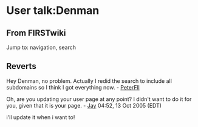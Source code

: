 # User talk:Denman

## From FIRSTwiki

Jump to: navigation, search

## Reverts

Hey Denman, no problem. Actually I redid the search to include all subdomains so I think I got everything now. - [PeterFll](User:PeterFll "User:PeterFll")

Oh, are you updating your user page at any point? I didn't want to do it for you, given that it is your page. - [Jay](User:JVGazeley "User:JVGazeley") 04:52, 13 Oct 2005 (EDT)

i'll update it when i want to!
